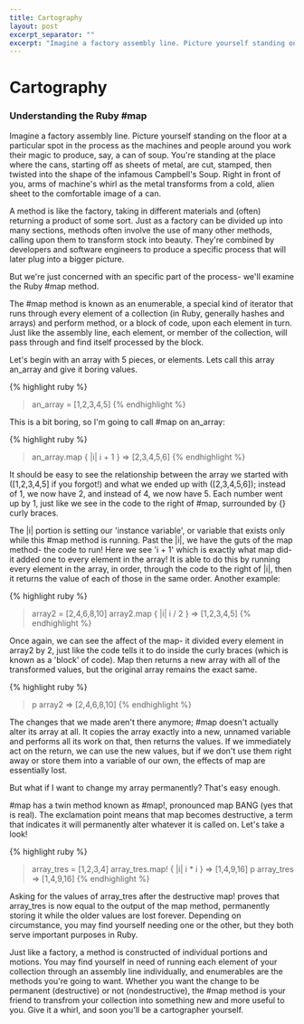 ```yaml
---
title: Cartography
layout: post
excerpt_separator: ""
excerpt: "Imagine a factory assembly line. Picture yourself standing on the floor at a particular spot in the process as the machines and people around you work their magic to produce, say, a can of soup. You're standing at the place where the cans, starting off as sheets of metal, are cut, stamped, then twisted into the shape of the infamous Campbell's Soup. Right in front of you, arms of machine's whirl as the metal transforms from a cold, alien sheet to the comfortable image of a can."
---
```

# Cartography
### Understanding the Ruby #map

Imagine a factory assembly line. Picture yourself standing on the floor at a particular spot in the process as the machines and people around you work their magic to produce, say, a can of soup. You're standing at the place where the cans, starting off as sheets of metal, are cut, stamped, then twisted into the shape of the infamous Campbell's Soup. Right in front of you, arms of machine's whirl as the metal transforms from a cold, alien sheet to the comfortable image of a can.

A method is like the factory, taking in different materials and (often) returning a product of some sort. Just as a factory can be divided up into many sections, methods often involve the use of many other methods, calling upon them to transform stock into beauty. They're combined by developers and software engineers to produce a specific process that will later plug into a bigger picture.

But we're just concerned with an specific part of the process- we'll examine the Ruby #map method.

The #map method is known as an enumerable, a special kind of iterator that runs through every element of a collection (in Ruby, generally hashes and arrays) and perform method, or a block of code, upon each element in turn. Just like the assembly line, each element, or member of the collection, will pass through and find itself processed by the block.

Let's begin with an array with 5 pieces, or elements. Lets call this array an_array and give it boring values.

{% highlight ruby %}
> an_array = [1,2,3,4,5]
{% endhighlight %}

This is a bit boring, so I'm going to call #map on an_array:

{% highlight ruby %}
> an_array.map { |i| i + 1 } 
=> [2,3,4,5,6]
{% endhighlight %}

It should be easy to see the relationship between the array we started with ([1,2,3,4,5] if you forgot!) and what we ended up with ([2,3,4,5,6]); instead of 1, we now have 2, and instead of 4, we now have 5. Each number went up by 1, just like we see in the code to the right of #map, surrounded by {} curly braces.

The |i| portion is setting our 'instance variable', or variable that exists only while this #map method is running. Past the |i|, we have the guts of the map method- the code to run! Here we see 'i + 1' which is exactly what map did- it added one to every element in the array! It is able to do this by running every element in the array, in order, through the code to the right of |i|, then it returns the value of each of those in the same order. Another example:

{% highlight ruby %}
> array2 = [2,4,6,8,10]
> array2.map { |i| i / 2 }
=> [1,2,3,4,5]
{% endhighlight %}

Once again, we can see the affect of the map- it divided every element in array2 by 2, just like the code tells it to do inside the curly braces (which is known as a 'block' of code). Map then returns a new array with all of the transformed values, but the original array remains the exact same.

{% highlight ruby %}
> p array2
=> [2,4,6,8,10]
{% endhighlight %}

The changes that we made aren't there anymore; #map doesn't actually alter its array at all. It copies the array exactly into a new, unnamed variable and performs all its work on that, then returns the values. If we immediately act on the return, we can use the new values, but if we don't use them right away or store them into a variable of our own, the effects of map are essentially lost.

But what if I want to change my array permanently? That's easy enough.

#map has a twin method known as #map!, pronounced map BANG (yes that is real). The exclamation point means that map becomes destructive, a term that indicates it will permanently alter whatever it is called on. Let's take a look!

{% highlight ruby %}
> array_tres = [1,2,3,4]
> array_tres.map! { |i| i * i }
=> [1,4,9,16]
> p array_tres
=> [1,4,9,16]
{% endhighlight %}

Asking for the values of array_tres after the destructive map! proves that array_tres is now equal to the output of the map method, permanently storing it while the older values are lost forever. Depending on circumstance, you may find yourself needing one or the other, but they both serve important purposes in Ruby.

Just like a factory, a method is constructed of individual portions and motions. You may find yourself in need of running each element of your collection through an assembly line individually, and enumerables are the methods you're going to want. Whether you want the change to be permanent (destructive) or not (nondestructive), the #map method is your friend to transfrom your collection into something new and more useful to you. Give it a whirl, and soon you'll be a cartographer yourself.